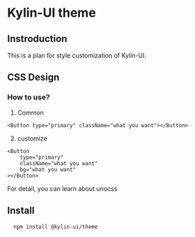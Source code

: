 # Kylin-UI theme

## Instroduction

This is a plan for style customization of Kylin-UI.

## CSS Design

### How to use?

1. Common

```tsx
<Button type="primary" className="what you want"></Button>
```

2. customize

```tsx
<Button
	type="primary"
	className="what you want"
	bg="what you want"
></Button>
```

For detail, you can learn about unocss

## Install

```bash
  npm install @kylin-ui/theme
```
